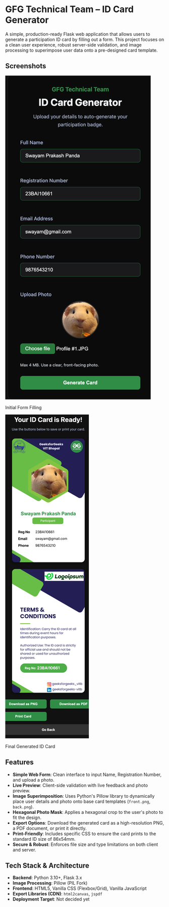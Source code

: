 # GFG Technical Team – ID Card Generator

A simple, production-ready Flask web application that allows users to generate a participation ID card by filling out a form. This project focuses on a clean user experience, robust server-side validation, and image processing to superimpose user data onto a pre-designed card template.

## Screenshots
![Initial Form Filling](project_screenshots/initial_form_filing.png)  

Initial Form Filling

![Final Created ID](project_screenshots/created_id.png)  

Final Generated ID Card  

## Features

-   **Simple Web Form**: Clean interface to input Name, Registration Number, and upload a photo.
-   **Live Preview**: Client-side validation with live feedback and photo preview.
-   **Image Superimposition**: Uses Python's Pillow library to dynamically place user details and photo onto base card templates (`front.png`, `back.png`).
-   **Hexagonal Photo Mask**: Applies a hexagonal crop to the user's photo to fit the design.
-   **Export Options**: Download the generated card as a high-resolution PNG, a PDF document, or print it directly.
-   **Print-Friendly**: Includes specific CSS to ensure the card prints to the standard ID size of 86x54mm.
-   **Secure & Robust**: Enforces file size and type limitations on both client and server.

## Tech Stack & Architecture

-   **Backend**: Python 3.10+, Flask 3.x
-   **Image Processing**: Pillow (PIL Fork)
-   **Frontend**: HTML5, Vanilla CSS (Flexbox/Grid), Vanilla JavaScript
-   **Export Libraries (CDN)**: `html2canvas`, `jspdf`
-   **Deployment Target**: Not decided yet
